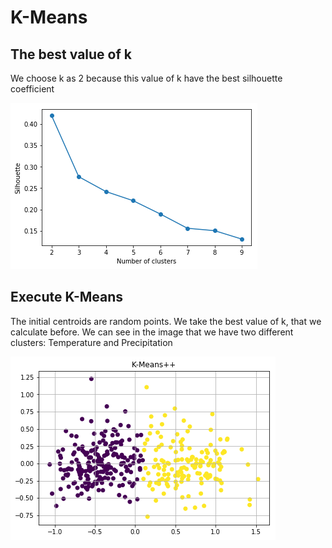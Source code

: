 # K-Means
## The best value of k

We choose k as 2 because this value of k have the best silhouette coefficient

![Silhouettes](silhouettes.png)

## Execute K-Means

The initial centroids are random points. We take the best value of k, that we calculate before.
We can see in the image that we have two different clusters: Temperature and Precipitation

![Result](k-means.png)
